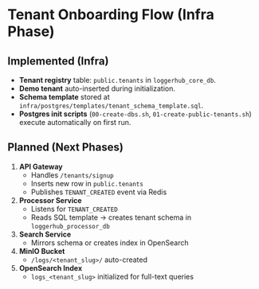 # Tenant Onboarding Flow (Infra Phase)

## Implemented (Infra)
- **Tenant registry** table: `public.tenants` in `loggerhub_core_db`.
- **Demo tenant** auto-inserted during initialization.
- **Schema template** stored at `infra/postgres/templates/tenant_schema_template.sql`.
- **Postgres init scripts** (`00-create-dbs.sh`, `01-create-public-tenants.sh`) execute automatically on first run.

## Planned (Next Phases)
1. **API Gateway**
   - Handles `/tenants/signup`
   - Inserts new row in `public.tenants`
   - Publishes `TENANT_CREATED` event via Redis
2. **Processor Service**
   - Listens for `TENANT_CREATED`
   - Reads SQL template → creates tenant schema in `loggerhub_processor_db`
3. **Search Service**
   - Mirrors schema or creates index in OpenSearch
4. **MinIO Bucket**
   - `/logs/<tenant_slug>/` auto-created
5. **OpenSearch Index**
   - `logs_<tenant_slug>` initialized for full-text queries
